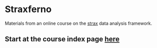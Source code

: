 # Straxferno

Materials from an online course on the [strax](https://github.com/AxFoundation/strax) data analysis framework.

## Start at the course index page [here](https://xenonnt.github.io/straxferno/course_info_wiki.html)
